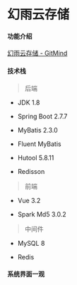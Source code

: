 # 幻雨云存储

#### 功能介绍

[幻雨云存储 - GitMind](https://gitmind.cn/app/docs/mpp7fevz)

#### 技术栈

> 后端

- JDK 1.8

- Spring Boot 2.7.7

- MyBatis 2.3.0

- Fluent MyBatis

- Hutool 5.8.11

- Redisson

> 前端

- Vue 3.2

- Spark Md5 3.0.2

> 中间件

- MySQL 8

- Redis

#### 系统界面一观
